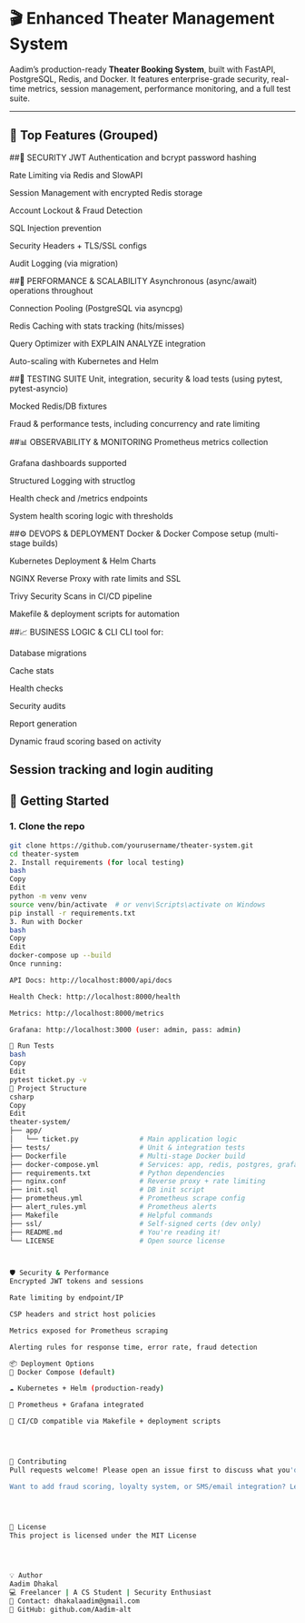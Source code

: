 # 🎬 Enhanced Theater Management System

Aadim’s production-ready **Theater Booking System**, built with FastAPI, PostgreSQL, Redis, and Docker. It features enterprise-grade security, real-time metrics, session management, performance monitoring, and a full test suite.

---

## 🌟 Top Features (Grouped)
##🔐 SECURITY
JWT Authentication and bcrypt password hashing

Rate Limiting via Redis and SlowAPI

Session Management with encrypted Redis storage

Account Lockout & Fraud Detection

SQL Injection prevention

Security Headers + TLS/SSL configs

Audit Logging (via migration)

##🚀 PERFORMANCE & SCALABILITY
Asynchronous (async/await) operations throughout

Connection Pooling (PostgreSQL via asyncpg)

Redis Caching with stats tracking (hits/misses)

Query Optimizer with EXPLAIN ANALYZE integration

Auto-scaling with Kubernetes and Helm

##🧪 TESTING SUITE
Unit, integration, security & load tests (using pytest, pytest-asyncio)

Mocked Redis/DB fixtures

Fraud & performance tests, including concurrency and rate limiting

##📊 OBSERVABILITY & MONITORING
Prometheus metrics collection

Grafana dashboards supported

Structured Logging with structlog

Health check and /metrics endpoints

System health scoring logic with thresholds

##⚙️ DEVOPS & DEPLOYMENT
Docker & Docker Compose setup (multi-stage builds)

Kubernetes Deployment & Helm Charts

NGINX Reverse Proxy with rate limits and SSL

Trivy Security Scans in CI/CD pipeline

Makefile & deployment scripts for automation

##📈 BUSINESS LOGIC & CLI
CLI tool for:

Database migrations

Cache stats

Health checks

Security audits

Report generation

Dynamic fraud scoring based on activity

Session tracking and login auditing
---

## 🚀 Getting Started

### 1. Clone the repo

```bash
git clone https://github.com/yourusername/theater-system.git
cd theater-system
2. Install requirements (for local testing)
bash
Copy
Edit
python -m venv venv
source venv/bin/activate  # or venv\Scripts\activate on Windows
pip install -r requirements.txt
3. Run with Docker
bash
Copy
Edit
docker-compose up --build
Once running:

API Docs: http://localhost:8000/api/docs

Health Check: http://localhost:8000/health

Metrics: http://localhost:8000/metrics

Grafana: http://localhost:3000 (user: admin, pass: admin)

🧪 Run Tests
bash
Copy
Edit
pytest ticket.py -v
📁 Project Structure
csharp
Copy
Edit
theater-system/
├── app/
│   └── ticket.py               # Main application logic
├── tests/                      # Unit & integration tests
├── Dockerfile                  # Multi-stage Docker build
├── docker-compose.yml          # Services: app, redis, postgres, grafana
├── requirements.txt            # Python dependencies
├── nginx.conf                  # Reverse proxy + rate limiting
├── init.sql                    # DB init script
├── prometheus.yml              # Prometheus scrape config
├── alert_rules.yml             # Prometheus alerts
├── Makefile                    # Helpful commands
├── ssl/                        # Self-signed certs (dev only)
├── README.md                   # You're reading it!
└── LICENSE                     # Open source license



🛡️ Security & Performance
Encrypted JWT tokens and sessions

Rate limiting by endpoint/IP

CSP headers and strict host policies

Metrics exposed for Prometheus scraping

Alerting rules for response time, error rate, fraud detection

📦 Deployment Options
🐳 Docker Compose (default)

☁️ Kubernetes + Helm (production-ready)

🧩 Prometheus + Grafana integrated

🔄 CI/CD compatible via Makefile + deployment scripts




🤝 Contributing
Pull requests welcome! Please open an issue first to discuss what you'd like to change.

Want to add fraud scoring, loyalty system, or SMS/email integration? Let's collaborate!




📄 License
This project is licensed under the MIT License




💡 Author
Aadim Dhakal
💻 Freelancer | A CS Student | Security Enthusiast
📧 Contact: dhakalaadim@gmail.com
🔗 GitHub: github.com/Aadim-alt
